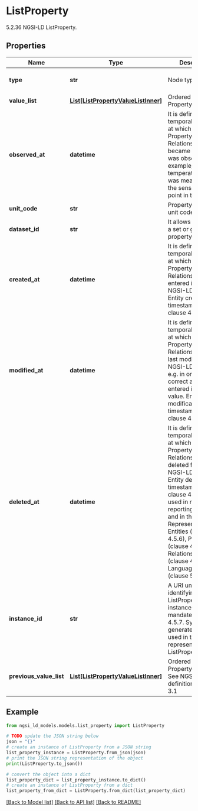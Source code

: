 # ListProperty

5.2.36 NGSI-LD ListProperty. 

## Properties

Name | Type | Description | Notes
------------ | ------------- | ------------- | -------------
**type** | **str** | Node type.  | [optional] [default to 'ListProperty']
**value_list** | [**List[ListPropertyValueListInner]**](ListPropertyValueListInner.md) | Ordered array of Property Values.  | [optional] 
**observed_at** | **datetime** | It is defined as the temporal Property at which a certain Property or Relationship became valid or was observed. For example, a temperature Value was measured by the sensor at this point in time.  | [optional] 
**unit_code** | **str** | Property Value&#39;s unit code.  | [optional] 
**dataset_id** | **str** | It allows identifying a set or group of property list values.  | [optional] 
**created_at** | **datetime** | It is defined as the temporal Property at which the Entity, Property or Relationship was entered into an NGSI-LD system.  Entity creation timestamp. See clause 4.8.  | [optional] 
**modified_at** | **datetime** | It is defined as the temporal Property at which the Entity, Property or Relationship was last modified in an NGSI-LD system, e.g. in order to correct a previously entered incorrect value.  Entity last modification timestamp. See clause 4.8.  | [optional] 
**deleted_at** | **datetime** | It is defined as the temporal Property at which the Entity, Property or Relationship was deleted from an NGSI-LD system.  Entity deletion timestamp. See clause 4.8. It is only used in notifications reporting deletions and in the Temporal Representation of Entities (clause 4.5.6), Properties (clause 4.5.7), Relationships (clause 4.5.8) and LanguageProperties (clause 5.2.32).  | [optional] 
**instance_id** | **str** | A URI uniquely identifying a ListProperty instance as  mandated by clause 4.5.7. System generated. Only used in temporal representation of ListProperties.  | [optional] [readonly] 
**previous_value_list** | [**List[ListPropertyValueListInner]**](ListPropertyValueListInner.md) | Ordered array of Property Values. See NGSI-LD Value definition in clause 3.1  | [optional] [readonly] 

## Example

```python
from ngsi_ld_models.models.list_property import ListProperty

# TODO update the JSON string below
json = "{}"
# create an instance of ListProperty from a JSON string
list_property_instance = ListProperty.from_json(json)
# print the JSON string representation of the object
print(ListProperty.to_json())

# convert the object into a dict
list_property_dict = list_property_instance.to_dict()
# create an instance of ListProperty from a dict
list_property_from_dict = ListProperty.from_dict(list_property_dict)
```
[[Back to Model list]](../README.md#documentation-for-models) [[Back to API list]](../README.md#documentation-for-api-endpoints) [[Back to README]](../README.md)


